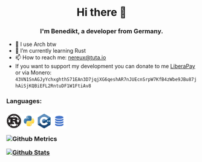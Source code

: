<h1 align="center">Hi there 👋</h1>
<h3 align="center">I'm Benedikt, a developer from Germany.</h3>

- :penguin: I use Arch btw
- 🌱 I’m currently learning Rust
- 📫 How to reach me: [nereux@tuta.io](mailto:nereux@tuta.io)
- If you want to support my development you can donate to me [LiberaPay](https://liberapay.com/Nereuxofficial/) or via Monero: ```43VN1SnAGJyYchxghthS71EAn3D7jqjXG6qeshAR7nJUEcnSrpW7KfB4zWbe9JBu87jhAiSjKQBiEFL2RntuDF1W1FtiAv8```


<h3 align="left"> Languages:<h3>
<img align="left" alt="Rust" width="40px" src="https://raw.githubusercontent.com/github/explore/80688e429a7d4ef2fca1e82350fe8e3517d3494d/topics/rust/rust.png"/>
<img align="left" alt="Python" width="40px40px" src="https://raw.githubusercontent.com/github/explore/80688e429a7d4ef2fca1e82350fe8e3517d3494d/topics/python/python.png" />
<img align="left" alt="C++" width="40px" src="https://raw.githubusercontent.com/github/explore/80688e429a7d4ef2fca1e82350fe8e3517d3494d/topics/cpp/cpp.png" />
<img align="left" alt="SQL" width="40px" src="https://raw.githubusercontent.com/github/explore/80688e429a7d4ef2fca1e82350fe8e3517d3494d/topics/sql/sql.png" />
<br /> <br />

![Github Metrics](https://metrics.lecoq.io/Nereuxofficial?template=classic&config.timezone=Europe%2FBerlin)
  
  
[![Github Stats](https://awesome-github-stats.azurewebsites.net/user-stats/Nereuxofficial?cardType=level&theme=nightowl)](https://git.io/awesome-stats-card)
